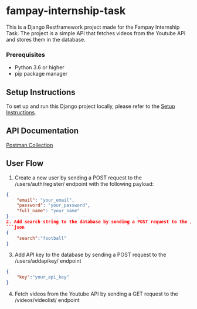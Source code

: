 # fampay-internship-task

This is a Django Restframework project made for the Fampay Internship Task. The project is a simple API that fetches videos from the Youtube API and stores them in the database.



### Prerequisites

- Python 3.6 or higher
- pip package manager


## Setup Instructions

To set up and run this Django project locally, please refer to the [Setup Instructions](./SETUP.md).

## API Documentation
[Postman Collection](https://interstellar-crescent-487348.postman.co/workspace/TICC~f2c8121f-3c6e-4f37-8235-c8fdd6b5a5b4/collection/17375194-8b1d35a6-4b78-46ad-830b-378ede6bc8bb?action=share&creator=17375194) <br>


## User Flow
1. Create a new user by sending a POST request to the /users/auth/register/ endpoint with the following payload:
```json
{
    "email": "your_email",
    "password": "your_password",
    "full_name": "your_name"
}
2. Add search string to the database by sending a POST request to the /users/addsearchstring/ endpoint with the following payload:
```json
{
    "search":"football"
}

```
3. Add API key to the database by sending a POST request to the /users/addapikey/ endpoint
```json
{
    "key":"your_api_key"
}
```
4. Fetch videos from the Youtube API by sending a GET request to the /videos/videolist/ endpoint
